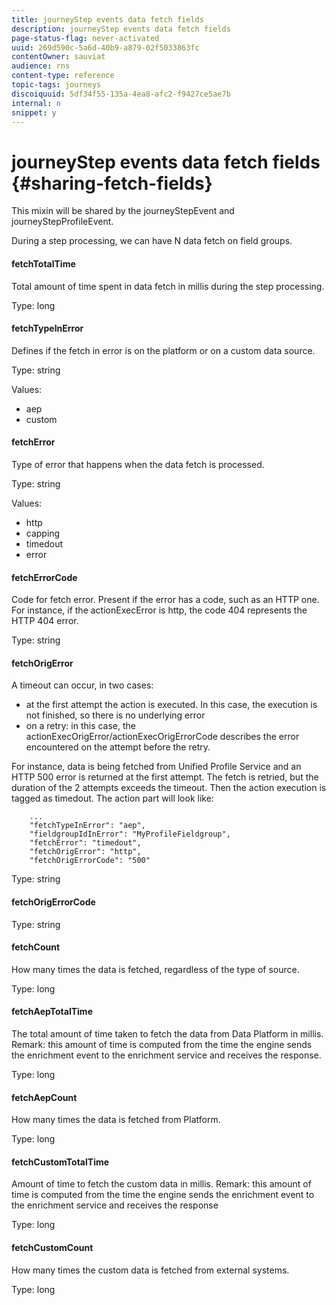 ```yaml
---
title: journeyStep events data fetch fields
description: journeyStep events data fetch fields
page-status-flag: never-activated
uuid: 269d590c-5a6d-40b9-a879-02f5033863fc
contentOwner: sauviat
audience: rns
content-type: reference
topic-tags: journeys
discoiquuid: 5df34f55-135a-4ea8-afc2-f9427ce5ae7b
internal: n
snippet: y
---
```


# journeyStep events data fetch fields {#sharing-fetch-fields}

This mixin will be shared by the journeyStepEvent and journeyStepProfileEvent.

During a step processing, we can have N data fetch on field groups.

#### fetchTotalTime 

Total amount of time spent in data fetch in millis during the step processing.

Type: long

#### fetchTypeInError

Defines if the fetch in error is on the platform or on a custom data source.

Type: string

Values: 
* aep
* custom
  
#### fetchError

Type of error that happens when the data fetch is processed.

Type: string

Values: 
* http
* capping
* timedout
* error
  
#### fetchErrorCode  
  
Code for fetch error. Present if the error has a code, such as an HTTP one. For instance, if the actionExecError is http, the code 404 represents the HTTP 404 error.

Type: string

#### fetchOrigError
  
A timeout can occur, in two cases:

* at the first attempt the action is executed. In this case, the execution is not finished, so there is no underlying error
* on a retry: in this case, the actionExecOrigError/actionExecOrigErrorCode describes the error encountered on the attempt before the retry.

For instance, data is being fetched from Unified Profile Service and an HTTP 500 error is returned at the first attempt. The fetch is retried, but the duration of the 2 attempts exceeds the timeout. Then the action execution is tagged as timedout. The action part will look like:

```
    ...
    "fetchTypeInError": "aep",
    "fieldgroupIdInError": "MyProfileFieldgroup",
    "fetchError": "timedout",
    "fetchOrigError": "http",
    "fetchOrigErrorCode": "500"
```

Type: string

#### fetchOrigErrorCode

Type: string
  
#### fetchCount

How many times the data is fetched, regardless of the type of source.

Type: long

#### fetchAepTotalTime

The total amount of time taken to fetch the data from Data Platform in millis. Remark: this amount of time is computed from the time the engine sends the enrichment event to the enrichment service and receives the response.

Type: long

#### fetchAepCount

How many times the data is fetched from Platform.

Type: long

#### fetchCustomTotalTime

Amount of time to fetch the custom data in millis. Remark: this amount of time is computed from the time the engine sends the enrichment event to the enrichment service and receives the response

Type: long

#### fetchCustomCount

How many times the custom data is fetched from external systems.

Type: long
